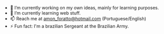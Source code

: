 - 🔭 I’m currently working on my own ideas, mainly for learning purposes.
- 🌱 I’m currently learning web stuff.
- 📫 Reach me at amon_foratto@hotmail.com (Portuguese/English)
- ⚡ Fun fact: I'm a brazilian Sergeant at the Brazilian Army.
